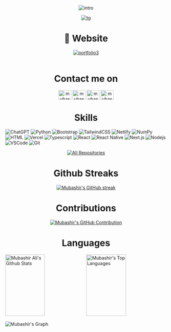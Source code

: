 <p align="center">
  <img src="https://github.com/mubashir1837/mubashir1837/assets/163585695/bd5df998-6bed-429b-8086-920af6b84887" alt="intro">
</p>


<!--ABOUT-->
<p align="center">
  <a href="https://mubashir-a.vercel.app/about.html" target="_blank">
<img src="https://github.com/mubashir1837/mubashir1837/assets/163585695/4c9e8a2a-fa8f-4c88-bb46-f82777204deb" alt="tg">
</a>
</p>



<!--/p>
<h1 align="center">🚀About Me <h1>
  <h3 align="center">Welcome to my GitHub! I'm an undergraduate student and Bioinformatics enthusiast. With a passion for data analysis of molecules and web development, I'm dedicated to creating impactful 
       projects. Explore my repositories to discover my work in programming, data analysis, and web development.Let's innovate together!</h3>
<br-->
  
<!--WEBSITE-->
<h1 align="center">🔗 Website</h1>
  <div align ="center">
<a href="https://mubashir-a.vercel.app/" target="_blank">
    <img src="https://github.com/mubashir1837/mubashir1837/assets/163585695/c76cab91-51c3-4f81-a80f-28f9dfff4a42" alt="portfolio3">
  </a>
</div>
<br>

<!--SOCIAL ACCOUNTS-->
<h1 align="center">Contact me on</h1>
<p align="center">
<a href="https://twitter.com/mubashirali" target="blank"><img align="center" src="https://raw.githubusercontent.com/rahuldkjain/github-profile-readme-generator/master/src/images/icons/Social/twitter.svg" alt="mubashirali" height="30" width="40" /></a>
<a href="https://linkedin.com/in/mubashirali8" target="blank"><img align="center" src="https://raw.githubusercontent.com/rahuldkjain/github-profile-readme-generator/master/src/images/icons/Social/linked-in-alt.svg" alt="mubashirali8" height="30" width="40" /></a>
<a href="https://facebook.com/profile.php?id=61556478748590" target="blank"><img align="center" src="https://raw.githubusercontent.com/rahuldkjain/github-profile-readme-generator/master/src/images/icons/Social/facebook.svg" alt="mubashiraliyaar" height="30" width="40" /></a>
<a href="https://instagram.com/mubashir_aliyaar_37" target="blank"><img align="center" src="https://raw.githubusercontent.com/rahuldkjain/github-profile-readme-generator/master/src/images/icons/Social/instagram.svg" alt="mubashir_aliyaar37" height="30" width="40" /></a>
</p>


<!--SKILLS-->
<h1 align="center">Skills</h1>

![ChatGPT](https://img.shields.io/badge/chatGPT-74aa9c?style=for-the-badge&logo=openai&logoColor=white)
![Python](https://img.shields.io/badge/python-3670A0?style=for-the-badge&logo=python&logoColor=ffdd54)
![Bootstrap](https://img.shields.io/badge/bootstrap-%238511FA.svg?style=for-the-badge&logo=bootstrap&logoColor=white)
![TailwindCSS](https://img.shields.io/badge/tailwindcss-%2338B2AC.svg?style=for-the-badge&logo=tailwind-css&logoColor=white)
![Netlify](https://img.shields.io/badge/netlify-%23000000.svg?style=for-the-badge&logo=netlify&logoColor=#00C7B7)
![NumPy](https://img.shields.io/badge/numpy-%23013243.svg?style=for-the-badge&logo=numpy&logoColor=white)
![HTML](https://img.shields.io/badge/HTML5-E34F26?style=for-the-badge&logo=html5&logoColor=white)
![Vercel](https://img.shields.io/badge/vercel-%23000000.svg?style=for-the-badge&logo=vercel&logoColor=white)
![Typescript](https://img.shields.io/badge/Typescript-007acc?style=for-the-badge&labelColor=black&logo=typescript&logoColor=007acc)
![React](https://img.shields.io/badge/-React-61DBFB?style=for-the-badge&labelColor=black&logo=react&logoColor=61DBFB)
![React Native](https://img.shields.io/badge/React_Native-20232A?style=for-the-badge&logo=react&logoColor=61DAFB)
![Next.js](https://img.shields.io/badge/next.js-000000?style=for-the-badge&logo=nextdotjs&logoColor=white)
![Nodejs](https://img.shields.io/badge/Nodejs-3C873A?style=for-the-badge&labelColor=black&logo=node.js&logoColor=3C873A)
![VSCode](https://img.shields.io/badge/Visual_Studio-0078d7?style=for-the-badge&logo=visual%20studio&logoColor=white)
![Git](https://img.shields.io/badge/Git-F05032?style=for-the-badge&logo=git&logoColor=white)

<!--Open Sourses--
<h1 align="center">Open Source</h1-->


<!--CONFIG FILE-
<h1 align="center">Config Files</h1>

[![Mubashir Readme](https://github-readme-stats.vercel.app/api/pin/?username=mubashir1837&repo=mubashir1837&border_color=7F3FBF&bg_color=0D1117&title_color=C9D1D9&text_color=8B949E&icon_color=7F3FBF)](https://github.com/mubashir1837) -->
<p align="center">
  <a href="https://github.com/mubashir1837?tab=repositories" target="_blank"><img alt="All Repositories" title="All Repositories" src="https://img.shields.io/badge/-All%20Repos-2962FF?style=for-the-badge&logo=koding&logoColor=white"/></a>
</p>
<!--GithubStreaks-->
<h1 align="center">Github Streaks </h1>
<p align="center">
  <a href="https://github.com/mubashir1837">
    <img src="https://github-readme-streak-stats.herokuapp.com/?user=mubashir1837&theme=radical&border=7F3FBF&background=0D1117" alt="Mubashir's GitHub streak"/>
  </a>
</p>

<!--CONTRIBUTIONS-->
<h1 align="center">Contributions</h1>
<div align="center">
  <a href="https://github.com/mubashir1837">
    <img src="https://github-profile-summary-cards.vercel.app/api/cards/profile-details?username=mubashir1837&theme=radical" alt="Mubashir's GitHub Contribution"/>
  </a>
</div>
 
 
 <!--LANGUAGES-->
<h1 align="center">Languages</h1>
  <a> 
    <a href="https://github.com/mubashir1837"><img alt="Mubashir Ali's Github Stats" src="https://denvercoder1-github-readme-stats.vercel.app/api?username=mubashir1837&show_icons=true&count_private=true&theme=react&border_color=7F3FBF&bg_color=0D1117&title_color=F85D7F&icon_color=F8D866" height="192px" width="49.5%"/></a>
  <a href="https://github.com/mubashir1837"><img alt="Mubashir's Top Languages" src="https://denvercoder1-github-readme-stats.vercel.app/api/top-langs/?username=mubashir1837&langs_count=8&layout=compact&theme=react&border_color=7F3FBF&bg_color=0D1117&title_color=F85D7F&icon_color=F8D866" height="192px" width="49.5%"/></a>
  <br/>
</a>

![Mubashir's Graph](https://github-readme-activity-graph.vercel.app/graph?username=mubashir1837&custom_title=Mubashir%20Ali's%20GitHub%20Activity%20Graph&bg_color=0D1117&color=7F3FBF&line=7F3FBF&point=7F3FBF&area_color=FFFFFF&title_color=FFFFFF&area=true)








